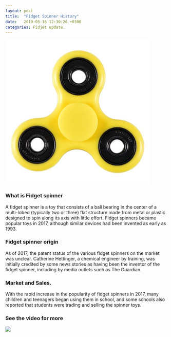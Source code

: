 ```yaml
---
layout: post
title:  "Fidget Spinner History"
date:   2019-05-16 12:30:26 +0300
categories: Fidjet update.
--- 
```

![](/assets/image/fidget.jpeg)

### What is Fidget spinner
A fidget spinner is a toy that consists of a ball bearing in the center of a multi-lobed (typically two or three) flat structure made from metal or plastic designed to spin along its axis with little effort. Fidget spinners became popular toys in 2017, although similar devices had been invented as early as 1993.

### Fidget spinner origin
As of 2017, the patent status of the various fidget spinners on the market was unclear.
Catherine Hettinger, a chemical engineer by training, was initially credited by some news stories as having been the inventor of the fidget spinner, including by media outlets such as The Guardian.

### Market and Sales.
With the rapid increase in the popularity of fidget spinners in 2017, many children and teenagers began using them in school, and some schools also reported that students were trading and selling the spinner toys.

### See the video for more
![](https://www.youtube.com/watch?v=Ge_22K0UTIY)

